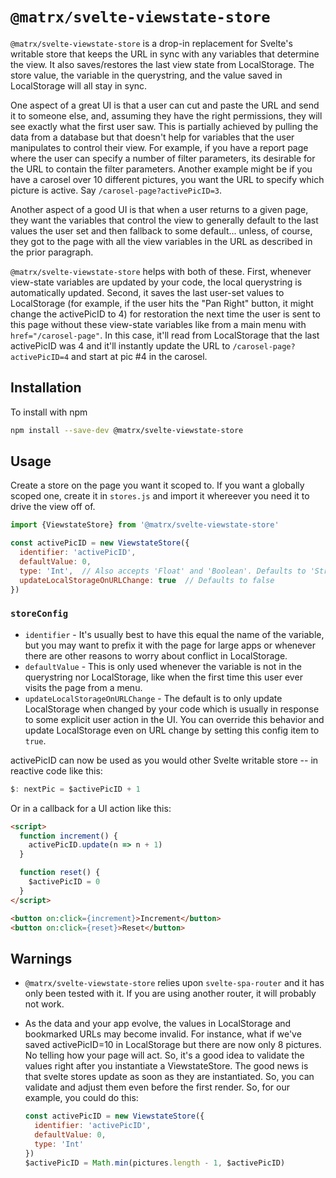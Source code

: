# `@matrx/svelte-viewstate-store`

`@matrx/svelte-viewstate-store` is a drop-in replacement for Svelte's writable 
store that keeps the URL in sync with any variables that determine the view. It
also saves/restores the last view state from LocalStorage. The store value, the 
variable in the querystring, and the value saved in LocalStorage will all stay in 
sync.

One aspect of a great UI is that a user can cut and paste the URL and send it to 
someone else, and, assuming they have the right permissions, they will see exactly 
what the first user saw. This is partially achieved by pulling the data from a database but that doesn't help for variables that the user manipulates to control 
their view. For example, if you have a report page where the user can specify a number of filter parameters, its desirable for the URL to contain the filter 
parameters. Another example might be if you have a carosel over 10 different 
pictures, you want the URL to specify which picture is active. Say 
`/carosel-page?activePicID=3`.

Another aspect of a good UI is that when a user returns to a given page, they
want the variables that control the view to generally default to the
last values the user set and then fallback to some default... unless, of course, 
they got to the page with all the view variables in the URL as described in the 
prior paragraph.

`@matrx/svelte-viewstate-store` helps with both of these. First, whenever
view-state variables are updated by your code, the local 
querystring is automatically updated. Second, it saves the last user-set values
to LocalStorage (for example, if the user hits the "Pan Right" button, it
might change the activePicID to 4) for restoration the next
time the user is sent to this page without these view-state variables like
from a main menu with `href="/carosel-page"`. In this case, it'll read from 
LocalStorage that the last activePicID was 4 and it'll instantly update the URL 
to `/carosel-page?activePicID=4` and start at pic #4 in the carosel.

## Installation

To install with npm

```bash
npm install --save-dev @matrx/svelte-viewstate-store
```

## Usage

Create a store on the page you want it scoped to. If you want a globally 
scoped one, create it in `stores.js` and import it whereever you need it 
to drive the view off of.

```JavaScript
import {ViewstateStore} from '@matrx/svelte-viewstate-store'

const activePicID = new ViewstateStore({
  identifier: 'activePicID',
  defaultValue: 0,
  type: 'Int',  // Also accepts 'Float' and 'Boolean'. Defaults to 'String'.
  updateLocalStorageOnURLChange: true  // Defaults to false
})
```

### `storeConfig`

* `identifier` - It's usually best to have this equal the name of the 
  variable, but you may want to prefix it with the page for large apps
  or whenever there are other reasons to worry about conflict in 
  LocalStorage.
* `defaultValue` - This is only used whenever the variable is not in the 
  querystring nor LocalStorage, like when the first time this user ever 
  visits the page from a menu.
* `updateLocalStorageOnURLChange` - The default is to only update
  LocalStorage when changed by your code which is usually in response
  to some explicit user action in the UI. You can override this behavior and 
  update LocalStorage even on URL change by setting this config item to 
  `true`.

activePicID can now be used as you would other Svelte writable store -- in
reactive code like this:

```JavaScript
$: nextPic = $activePicID + 1
```

Or in a callback for a UI action like this:

```HTML
<script>
  function increment() {
    activePicID.update(n => n + 1)
  }

  function reset() {
    $activePicID = 0
  }
</script>

<button on:click={increment}>Increment</button>
<button on:click={reset}>Reset</button>
```

## Warnings

* `@matrx/svelte-viewstate-store` relies upon `svelte-spa-router` and it
  has only been tested with it. If you are using another router, it will
  probably not work.
* As the data and your app evolve, the values in LocalStorage and bookmarked 
  URLs may become invalid. For instance, what if we've saved activePicID=10 in 
  LocalStorage but there are now only 8 pictures. No telling how your page will 
  act. So, it's a good idea to validate the values right after you instantiate
  a ViewstateStore. The good news is that svelte stores update as soon as they 
  are instantiated. So, you can validate and adjust them even before the
  first render. So, for our example, you could do this:

  ```JavaScript
  const activePicID = new ViewstateStore({
    identifier: 'activePicID',
    defaultValue: 0,
    type: 'Int'
  })
  $activePicID = Math.min(pictures.length - 1, $activePicID)
  ```

